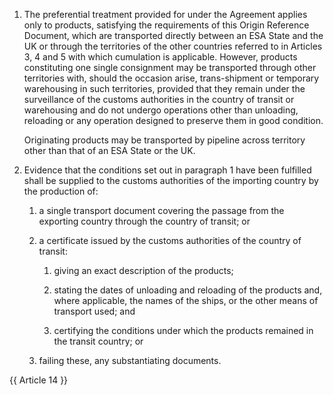 1. The preferential treatment provided for under the Agreement applies only to products, satisfying the requirements of this Origin Reference Document, which are transported directly between an ESA State and the UK or through the territories of the other countries referred to in Articles 3, 4 and 5 with which cumulation is applicable. However, products constituting one single consignment may be transported through other territories with, should the occasion arise, trans-shipment or temporary warehousing in such territories, provided that they remain under the surveillance of the customs authorities in the country of transit or warehousing and do not undergo operations other than unloading, reloading or any operation designed to preserve them in good condition.

    Originating products may be transported by pipeline across territory other than that of an ESA State or the UK.

2. Evidence that the conditions set out in paragraph 1 have been fulfilled shall be supplied to the customs authorities of the importing country by the production of:

   1. a single transport document covering the passage from the exporting country through the country of transit; or

   2. a certificate issued by the customs authorities of the country of transit:

      1. giving an exact description of the products;

      2. stating the dates of unloading and reloading of the products and, where applicable, the names of the ships, or the other means of transport used; and

      3. certifying the conditions under which the products remained in the transit country; or

   3. failing these, any substantiating documents.

{{ Article 14 }}
